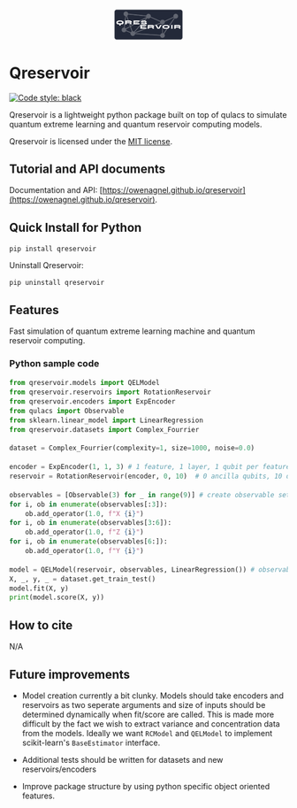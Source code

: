 <p align="center">
  <img src="docs/logo.png" width="25%"/>
</p>

# Qreservoir

[![Code style: black](https://img.shields.io/badge/code%20style-black-000000.svg)](https://github.com/psf/black)


Qreservoir is a lightweight python package built on top of qulacs to simulate quantum extreme learning and quantum reservoir computing models.

Qreservoir is licensed under the [MIT license](https://github.com/owenagnel/qreservoir/blob/main/LICENSE).

## Tutorial and API documents

Documentation and API: [https://owenagnel.github.io/qreservoir](https://owenagnel.github.io/qreservoir).

## Quick Install for Python

```
pip install qreservoir
```

Uninstall Qreservoir:

```
pip uninstall qreservoir
```

## Features

Fast simulation of quantum extreme learning machine and quantum reservoir computing. 





### Python sample code

```python
from qreservoir.models import QELModel
from qreservoir.reservoirs import RotationReservoir
from qreservoir.encoders import ExpEncoder
from qulacs import Observable
from sklearn.linear_model import LinearRegression
from qreservoir.datasets import Complex_Fourrier

dataset = Complex_Fourrier(complexity=1, size=1000, noise=0.0)

encoder = ExpEncoder(1, 1, 3) # 1 feature, 1 layer, 1 qubit per feature
reservoir = RotationReservoir(encoder, 0, 10)  # 0 ancilla qubits, 10 depth

observables = [Observable(3) for _ in range(9)] # create observable set
for i, ob in enumerate(observables[:3]):
    ob.add_operator(1.0, f"X {i}")
for i, ob in enumerate(observables[3:6]):
    ob.add_operator(1.0, f"Z {i}")
for i, ob in enumerate(observables[6:]):
    ob.add_operator(1.0, f"Y {i}")

model = QELModel(reservoir, observables, LinearRegression()) # observable is a qulacs Observable object
X, _, y, _ = dataset.get_train_test()
model.fit(X, y)
print(model.score(X, y))
```

## How to cite

N/A

## Future improvements

- Model creation currently a bit clunky. Models should take encoders and reservoirs as two seperate arguments and size of inputs should be determined dynamically when fit/score are called. This is made more difficult by the fact we wish to extract variance and concentration data from the models. Ideally we want `RCModel` and `QELModel` to implement scikit-learn's `BaseEstimator` interface.

- Additional tests should be written for datasets and new reservoirs/encoders

- Improve package structure by using python specific object oriented features. 